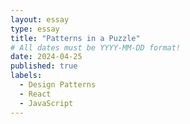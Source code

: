 ```yaml
---
layout: essay
type: essay
title: "Patterns in a Puzzle"
# All dates must be YYYY-MM-DD format!
date: 2024-04-25
published: true
labels:
  - Design Patterns
  - React
  - JavaScript
---
```


## 
